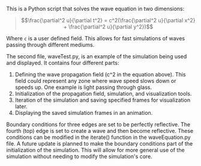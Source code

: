 This is a Python script that solves the wave equation in two dimensions:

>$$\frac{\partial^2 u}{\partial t^2} = c^2(\frac{\partial^2 u}{\partial x^2} + \frac{\partial^2 u}{\partial y^2})$$

Where `c` is a user defined field. This allows for fast simulations of waves passing through different mediums.

The second file, waveTest.py, is an example of the simulation being used and displayed. It contains four different parts:
  1. Defining the wave propagation field (c^2 in the equation above). This field could represent any zone where wave speed slows down or speeds up. One example is light passing through glass.
  2. Initialization of the propagation field, simulation, and visualization tools.
  3. Iteration of the simulation and saving specified frames for visualization later.
  4. Displaying the saved simulation frames in an animation.

Boundary conditions for three edges are set to be perfectly reflective. The fourth (top) edge is set to create a wave and then become reflective. These conditions can be modified in the iterate() function in the waveEquation.py file. A future update is planned to make the boundary conditions part of the initialization of the simulation. This will allow for more general use of the simulation without needing to modify the simulation's core.
